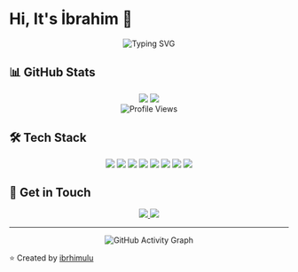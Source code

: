# Hi, It's İbrahim 👋

<div align="center">
  <img src="https://readme-typing-svg.herokuapp.com?font=Fira+Code&pause=1000&color=00F72A&center=true&vCenter=true&width=435&lines=Software+Developer;Always+Learning+New+Things;Open+Source+Enthusiast" alt="Typing SVG" />
</div>

## 📊 GitHub Stats
<div align="center">
  <img src="https://github-readme-stats.vercel.app/api?username=ibrhimulu&show_icons=true&theme=radical" />
  <img src="https://github-readme-streak-stats.herokuapp.com/?user=ibrhimulu&theme=radical" />
</div>

<div align="center">
  <img src="https://komarev.com/ghpvc/?username=ibrhimulu&color=blue" alt="Profile Views" />
</div>

## 🛠️ Tech Stack
<div align="center">
  <img src="https://img.shields.io/badge/HTML5-E34F26?style=for-the-badge&logo=html5&logoColor=white" />
  <img src="https://img.shields.io/badge/CSS3-1572B6?style=for-the-badge&logo=css3&logoColor=white" />
  <img src="https://img.shields.io/badge/JavaScript-F7DF1E?style=for-the-badge&logo=javascript&logoColor=black" />
  <img src="https://img.shields.io/badge/ASP.NET-512BD4?style=for-the-badge&logo=dotnet&logoColor=white" />
  <img src="https://img.shields.io/badge/Python-3776AB?style=for-the-badge&logo=python&logoColor=white" />
  <img src="https://img.shields.io/badge/Microsoft%20SQL%20Server-CC2927?style=for-the-badge&logo=microsoft%20sql%20server&logoColor=white" />
  <img src="https://img.shields.io/badge/Git-F05032?style=for-the-badge&logo=git&logoColor=white" />
  <img src="https://img.shields.io/badge/Visual%20Studio%20Code-007ACC?style=for-the-badge&logo=visual%20studio%20code&logoColor=white" />
</div>

## 📱 Get in Touch
<div align="center">
  <a href="https://www.linkedin.com/in/ibrahimulu/">
    <img src="https://img.shields.io/badge/LinkedIn-0077B5?style=for-the-badge&logo=linkedin&logoColor=white" />
  </a>
  <a href="mailto:ibrahimhalil9520@gmail.com">
    <img src="https://img.shields.io/badge/Gmail-D14836?style=for-the-badge&logo=gmail&logoColor=white" />
  </a>
</div>

---

<div align="center">
  <img src="https://github-readme-activity-graph.vercel.app/graph?username=ibrhimulu&theme=react-dark&hide_border=true&area=true" alt="GitHub Activity Graph" />
</div>

⭐️ Created by [ibrhimulu](https://github.com/ibrhimulu) 
